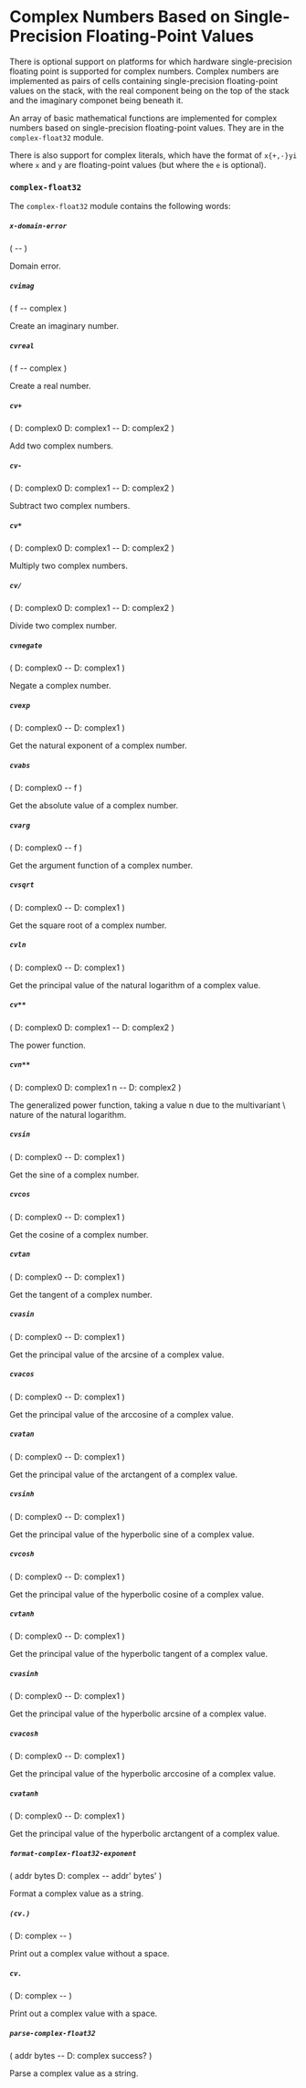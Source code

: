 # Complex Numbers Based on Single-Precision Floating-Point Values

There is optional support on platforms for which hardware single-precision floating point is supported for complex numbers. Complex numbers are implemented as pairs of cells containing single-precision floating-point values on the stack, with the real component being on the top of the stack and the imaginary componet being beneath it.

An array of basic mathematical functions are implemented for complex numbers based on single-precision floating-point values. They are in the `complex-float32` module.

There is also support for complex literals, which have the format of `x{+,-}yi` where `x` and `y` are floating-point values (but where the `e` is optional).

### `complex-float32`

The `complex-float32` module contains the following words:

##### `x-domain-error`
( -- )

Domain error.
  
##### `cvimag`
( f -- complex )

Create an imaginary number.

##### `cvreal`
( f -- complex )

Create a real number.
  
##### `cv+`
( D: complex0 D: complex1 -- D: complex2 )

Add two complex numbers.

##### `cv-`
( D: complex0 D: complex1 -- D: complex2 )

Subtract two complex numbers.

##### `cv*`
( D: complex0 D: complex1 -- D: complex2 )

Multiply two complex numbers.

##### `cv/`
( D: complex0 D: complex1 -- D: complex2 )

Divide two complex number.

##### `cvnegate`
( D: complex0 -- D: complex1 )

Negate a complex number.

##### `cvexp`
( D: complex0 -- D: complex1 )

Get the natural exponent of a complex number.

##### `cvabs`
( D: complex0 -- f )

Get the absolute value of a complex number.

##### `cvarg`
( D: complex0 -- f )

Get the argument function of a complex number.

##### `cvsqrt`
( D: complex0 -- D: complex1 )

Get the square root of a complex number.
  
##### `cvln`
( D: complex0 -- D: complex1 )

Get the principal value of the natural logarithm of a complex value.

##### `cv**`
( D: complex0 D: complex1 -- D: complex2 )

The power function.
  
##### `cvn**`
( D: complex0 D: complex1 n -- D: complex2 )

The generalized power function, taking a value n due to the multivariant
  \ nature of the natural logarithm.
  
##### `cvsin`
( D: complex0 -- D: complex1 )

Get the sine of a complex number.

##### `cvcos`
( D: complex0 -- D: complex1 )

Get the cosine of a complex number.

##### `cvtan`
( D: complex0 -- D: complex1 )

Get the tangent of a complex number.

##### `cvasin`
( D: complex0 -- D: complex1 )

Get the principal value of the arcsine of a complex value.

##### `cvacos`
( D: complex0 -- D: complex1 )

Get the principal value of the arccosine of a complex value.

##### `cvatan`
( D: complex0 -- D: complex1 )

Get the principal value of the arctangent of a complex value.

##### `cvsinh`
( D: complex0 -- D: complex1 )

Get the principal value of the hyperbolic sine of a complex value.

##### `cvcosh`
( D: complex0 -- D: complex1 )

Get the principal value of the hyperbolic cosine of a complex value.

##### `cvtanh`
( D: complex0 -- D: complex1 )

Get the principal value of the hyperbolic tangent of a complex value.

##### `cvasinh`
( D: complex0 -- D: complex1 )

Get the principal value of the hyperbolic arcsine of a complex value.

##### `cvacosh`
( D: complex0 -- D: complex1 )

Get the principal value of the hyperbolic arccosine of a complex value.

##### `cvatanh`
( D: complex0 -- D: complex1 )

Get the principal value of the hyperbolic arctangent of a complex value.

##### `format-complex-float32-exponent`
( addr bytes D: complex -- addr' bytes' )

Format a complex value as a string.

##### `(cv.)`
( D: complex -- )

Print out a complex value without a space.

##### `cv.`
( D: complex -- )

Print out a complex value with a space.

##### `parse-complex-float32`
( addr bytes -- D: complex success? )

Parse a complex value as a string.
